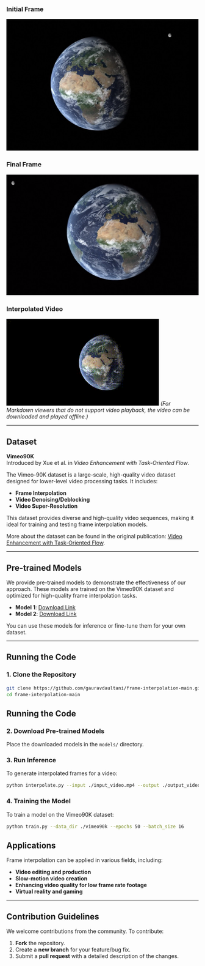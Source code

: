 
### Initial Frame
![Earth Image](photos/earth_1.png)

### Final Frame
![Earth Image](photos/earth_2.png)

### Interpolated Video
![Earth Video](interpolation.gif)
*(For Markdown viewers that do not support video playback, the video can be downloaded and played offline.)*

---

## Dataset

**Vimeo90K**  
Introduced by Xue et al. in *Video Enhancement with Task-Oriented Flow*.  

The Vimeo-90K dataset is a large-scale, high-quality video dataset designed for lower-level video processing tasks. It includes:
- **Frame Interpolation**
- **Video Denoising/Deblocking**
- **Video Super-Resolution**

This dataset provides diverse and high-quality video sequences, making it ideal for training and testing frame interpolation models.

More about the dataset can be found in the original publication: [Video Enhancement with Task-Oriented Flow](https://paperswithcode.com/dataset/vimeo90k-1).

---

## Pre-trained Models

We provide pre-trained models to demonstrate the effectiveness of our approach. These models are trained on the Vimeo90K dataset and optimized for high-quality frame interpolation tasks.

- **Model 1**: [Download Link](https://github.com/google-research/frame-interpolation)  
- **Model 2**: [Download Link](https://github.com/danier97/LDMVFI)

You can use these models for inference or fine-tune them for your own dataset.

---

## Running the Code

### 1. Clone the Repository
```bash
git clone https://github.com/gauravdaultani/frame-interpolation-main.git
cd frame-interpolation-main
```
## Running the Code

### 2. Download Pre-trained Models

Place the downloaded models in the `models/` directory.

### 3. Run Inference

To generate interpolated frames for a video:

```bash
python interpolate.py --input ./input_video.mp4 --output ./output_video.mp4 --model ./models/model.pth
```
### 4. Training the Model

To train a model on the Vimeo90K dataset:

```bash
python train.py --data_dir ./vimeo90k --epochs 50 --batch_size 16
```
## Applications

Frame interpolation can be applied in various fields, including:

- **Video editing and production**
- **Slow-motion video creation**
- **Enhancing video quality for low frame rate footage**
- **Virtual reality and gaming**

---

## Contribution Guidelines

We welcome contributions from the community. To contribute:

1. **Fork** the repository.
2. Create a **new branch** for your feature/bug fix.
3. Submit a **pull request** with a detailed description of the changes.


